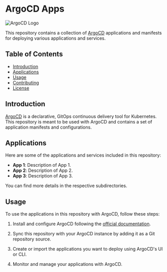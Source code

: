 # ArgoCD Apps

![ArgoCD Logo](argo-logo.png)

This repository contains a collection of [ArgoCD](https://argoproj.github.io/argo-cd/) applications and manifests for deploying various applications and services.

## Table of Contents
- [Introduction](#introduction)
- [Applications](#applications)
- [Usage](#usage)
- [Contributing](#contributing)
- [License](#license)

## Introduction

[ArgoCD](https://argoproj.github.io/argo-cd/) is a declarative, GitOps continuous delivery tool for Kubernetes. This repository is meant to be used with ArgoCD and contains a set of application manifests and configurations.

## Applications

Here are some of the applications and services included in this repository:

- **App 1**: Description of App 1.
- **App 2**: Description of App 2.
- **App 3**: Description of App 3.

You can find more details in the respective subdirectories.

## Usage

To use the applications in this repository with ArgoCD, follow these steps:

1. Install and configure ArgoCD following the [official documentation](https://argoproj.github.io/argo-cd/getting_started/).

2. Sync this repository with your ArgoCD instance by adding it as a Git repository source.

3. Create or import the applications you want to deploy using ArgoCD's UI or CLI.

4. Monitor and manage your applications with ArgoCD.
